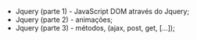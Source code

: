 
* Jquery (parte 1) - JavaScript DOM através do Jquery;
* Jquery (parte 2) - animações;
* Jquery (parte 3) - métodos, (ajax, post, get, [...]);

